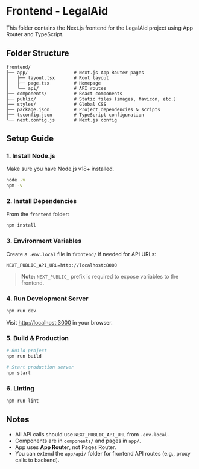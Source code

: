 # Frontend - LegalAid

This folder contains the Next.js frontend for the LegalAid project using App Router and TypeScript.

## Folder Structure

```
frontend/
├── app/                 # Next.js App Router pages
│   ├── layout.tsx       # Root layout
│   ├── page.tsx         # Homepage
│   └── api/             # API routes
├── components/          # React components
├── public/              # Static files (images, favicon, etc.)
├── styles/              # Global CSS
├── package.json         # Project dependencies & scripts
├── tsconfig.json        # TypeScript configuration
└── next.config.js       # Next.js config
```

## Setup Guide

### 1. Install Node.js

Make sure you have Node.js v18+ installed.

```bash
node -v
npm -v
```

### 2. Install Dependencies

From the `frontend` folder:

```bash
npm install
```

### 3. Environment Variables

Create a `.env.local` file in `frontend/` if needed for API URLs:

```
NEXT_PUBLIC_API_URL=http://localhost:8000
```

> **Note:** `NEXT_PUBLIC_` prefix is required to expose variables to the frontend.

### 4. Run Development Server

```bash
npm run dev
```

Visit [http://localhost:3000](http://localhost:3000) in your browser.

### 5. Build & Production

```bash
# Build project
npm run build

# Start production server
npm start
```

### 6. Linting

```bash
npm run lint
```

## Notes

- All API calls should use `NEXT_PUBLIC_API_URL` from `.env.local`.
- Components are in `components/` and pages in `app/`.
- App uses **App Router**, not Pages Router.
- You can extend the `app/api/` folder for frontend API routes (e.g., proxy calls to backend).
